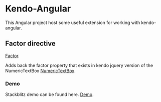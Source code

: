 # Kendo-Angular

This Angular project host some useful extension for working with kendo-angular.

## Factor directive
[Factor](https://github.com/lucasheight/kendo-angular/tree/master/src/app/factor).

Adds back the factor property that exists in kendo jquery version of the NumericTextBox [NumericTextBox](https://docs.telerik.com/kendo-ui/api/javascript/ui/numerictextbox/configuration/factor). 

### Demo
Stackblitz demo can be found here. [Demo](https://stackblitz.com/github/lucasheight/kendo-angular).

